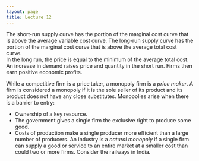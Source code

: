 ```yaml
---
layout: page
title: Lecture 12
---
```


<script type="text/javascript" async src="https://cdnjs.cloudflare.com/ajax/libs/mathjax/2.7.5/latest.js?config=TeX-MML-AM_CHTML" async></script>

The short-run supply curve has the portion of the marginal cost curve that is above the average variable cost curve. The long-run supply curve has the portion of the marginal cost curve that is above the average total cost curve.    
In the long run, the price is equal to the minimum of the average total cost.    
An increase in demand raises price and quantity in the short run. Firms then earn positive economic profits.

While a competitive firm is a price taker, a monopoly firm is a _price maker_. A firm is considered a monopoly if it is the sole seller of its product and its product does not have any close substitutes. Monopolies arise when there is a barrier to entry:
* Ownership of a key resource.
* The government gives a single firm the exclusive right to produce some good.
* Costs of production make a single producer more efficient than a large number of producers. An industry is a _natural monopoly_ if a single firm can supply a good or service to an entire market at a smaller cost than could two or more firms. Consider the railways in India.